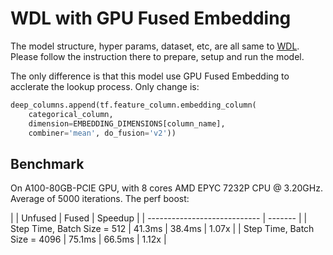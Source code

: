 # WDL with GPU Fused Embedding

The model structure, hyper params, dataset, etc, are all same to [WDL](../../../WDL/README.md). Please follow the instruction there to prepare, setup and run the model.

The only difference is that this model use GPU Fused Embedding to acclerate the lookup process. Only change is:

```python
deep_columns.append(tf.feature_column.embedding_column(
    categorical_column,
    dimension=EMBEDDING_DIMENSIONS[column_name],
    combiner='mean', do_fusion='v2'))
```

## Benchmark

On A100-80GB-PCIE GPU, with 8 cores AMD EPYC 7232P CPU @ 3.20GHz. Average of 5000 iterations. The perf boost:

|                              | Unfused | Fused   | Speedup |
| ---------------------------- | ------- |
| Step Time, Batch Size = 512  | 41.3ms | 38.4ms | 1.07x   |
| Step Time, Batch Size = 4096 | 75.1ms | 66.5ms | 1.12x   |